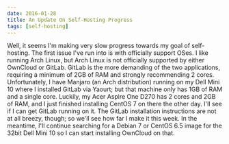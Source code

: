 ```yaml
---
date: 2016-01-28
title: An Update On Self-Hosting Progress
tags: [self-hosting]
---
```


Well, it seems I'm making very slow progress towards my goal of self-hosting.  The first issue I've run into
is with officially support OSes.  I like running Arch Linux, but Arch Linux is not officially supported by either
OwnCloud or GitLab.  GitLab is the more demanding of the two applications, requiring a minimum of 2GB of RAM
and strongly recommending 2 cores.  Unfortunately, I have Manjaro (an Arch distribution) running on my Dell
Mini 10 where I installed GitLab via Yaourt; but that machine only has 1GB of RAM and a single core.  Luckily,
my Acer Aspire One D270 has 2 cores and 2GB of RAM, and I just finished installing CentOS 7 on there the
other day. I'll see if I can get GitLab running on it.  The GitLab installation instructions are not at all
breezy, though; so we'll see how far I make it this week.  In the meantime, I'll continue searching for a
Debian 7 or CentOS 6.5 image for the 32bit Dell Mini 10 so I can start installing OwnCloud on that.